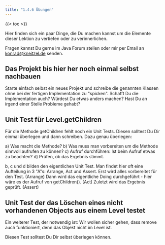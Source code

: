 ```yaml
---
title: "1.4.6 Übungen"
---
```

{{< toc >}}

Hier finden sich ein paar Dinge, die Du machen kannst um die Elemente dieser Lektion zu vertiefen oder zu verinnerlichen.

Fragen kannst Du gerne im Java Forum stellen oder mir per Email an konrad@kneitzel.de senden.


## Das Projekt bis hier her noch einmal selbst nachbauen

Starte einfach selbst ein neues Projekt und schreibe die genannten Klassen ohne bei der fertigen Implementation zu "spicken". Schafft Du die Implementation auch? Würdest Du etwas anders machen? Hast Du an irgend einer Stelle Probleme gehabt?

## Unit Test für Level.getChildren

Für die Methode getChildren fehlt noch ein Unit Tests. Diesen solltest Du Dir einmal überlegen und dann schreiben. Dazu genau überlegen:

a) Was macht die Methode?
b) Was muss man vorbereiten um die Methode sinnvoll aufrufen zu können?
c) Aufruf durchführen: Ist beim Aufruf etwas zu beachten?
d) Prüfen, ob das Ergebnis stimmt.

b, c und d bilden den eigentlichen Unit Test. Man findet hier oft eine Aufteilung in 3 "A"s: 
Arrange, Act und Assert.
Erst wird alles vorbereitet für den Test. (Arrange)
Dann wird das eigentliche Doing durchgeführt - hier wäre es der Aufruf von getChildren(). (Act)
Zuletzt wird das Ergebnis geprüft. (Assert)

## Unit Test der das Löschen eines nicht vorhandenen Objects aus einem Level testet

Ein weiterer Test, der notwendig ist: Wir wollen sicher gehen, dass remove auch funktioniert, denn das Objekt nicht im Level ist.

Diesen Test solltest Du Dir selbst überlegen können.


